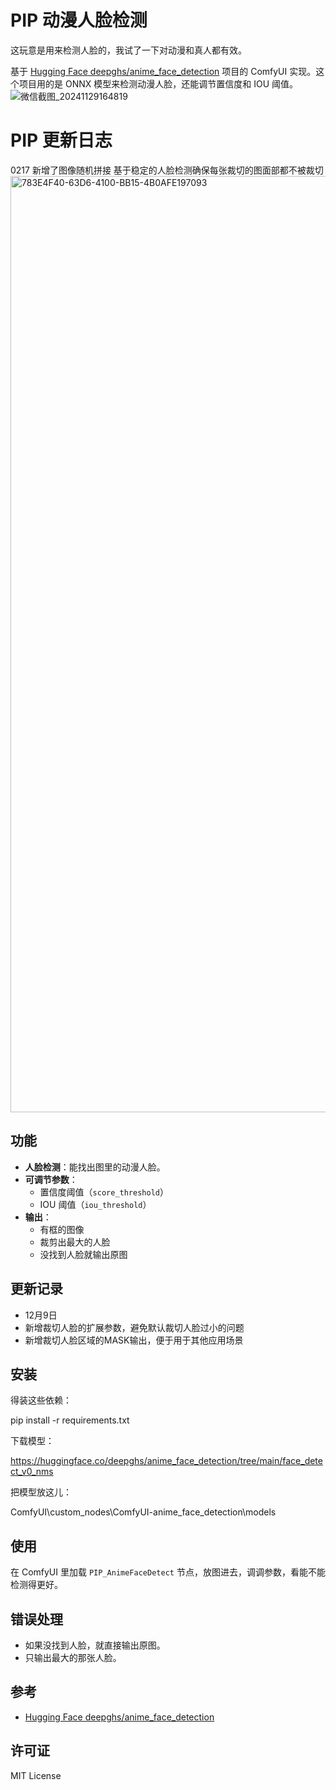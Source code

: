 # PIP 动漫人脸检测

这玩意是用来检测人脸的，我试了一下对动漫和真人都有效。

基于 [Hugging Face deepghs/anime_face_detection](https://huggingface.co/deepghs/anime_face_detection) 项目的 ComfyUI 实现。这个项目用的是 ONNX 模型来检测动漫人脸，还能调节置信度和 IOU 阈值。
![微信截图_20241129164819](https://github.com/user-attachments/assets/28d28635-157d-447f-862f-79b65259dcf1)

# PIP 更新日志
0217 新增了图像随机拼接 基于稳定的人脸检测确保每张裁切的图面部都不被裁切
<img width="1498" alt="783E4F40-63D6-4100-BB15-4B0AFE197093" src="https://github.com/user-attachments/assets/71ba4e74-7937-4e26-ba56-b593b8504d5f" />



## 功能

- **人脸检测**：能找出图里的动漫人脸。
- **可调节参数**：
  - 置信度阈值（`score_threshold`）
  - IOU 阈值（`iou_threshold`）
- **输出**：
  - 有框的图像
  - 裁剪出最大的人脸
  - 没找到人脸就输出原图

## 更新记录
  - 12月9日
  - 新增裁切人脸的扩展参数，避免默认裁切人脸过小的问题
  - 新增裁切人脸区域的MASK输出，便于用于其他应用场景

## 安装

得装这些依赖：

pip install -r requirements.txt

下载模型：

https://huggingface.co/deepghs/anime_face_detection/tree/main/face_detect_v0_nms

把模型放这儿：

ComfyUI\custom_nodes\ComfyUI-anime_face_detection\models

## 使用

在 ComfyUI 里加载 `PIP_AnimeFaceDetect` 节点，放图进去，调调参数，看能不能检测得更好。

## 错误处理

- 如果没找到人脸，就直接输出原图。
- 只输出最大的那张人脸。

## 参考

- [Hugging Face deepghs/anime_face_detection](https://huggingface.co/deepghs/anime_face_detection)

## 许可证

MIT License
